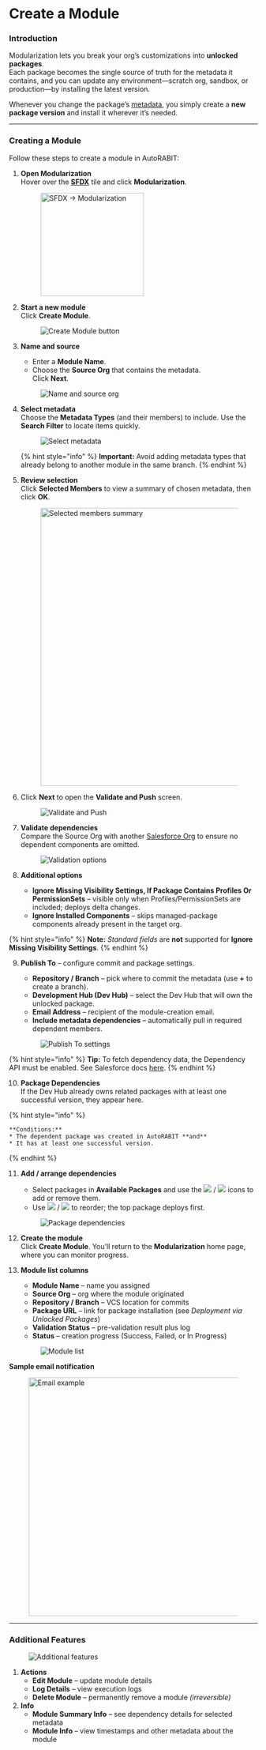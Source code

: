 # Create a Module

### Introduction <a href="#introduction" id="introduction"></a>

Modularization lets you break your org’s customizations into **unlocked packages**.\
Each package becomes the single source of truth for the metadata it contains, and you can update any environment—scratch org, sandbox, or production—by installing the latest version.

Whenever you change the package’s [metadata](https://www.autorabit.com/blog/the-role-of-metadata-in-devops-for-salesforce/), you simply create a **new package version** and install it wherever it’s needed.

***

### Creating a Module <a href="#creating-a-module" id="creating-a-module"></a>

Follow these steps to create a module in AutoRABIT:

1.  **Open Modularization**\
    Hover over the [**SFDX**](salesforce-dx-metadata-format.md) tile and click **Modularization**.

    <figure><img src="../../.gitbook/assets/image (1437).png" alt="SFDX → Modularization" width="209"><figcaption></figcaption></figure>
2.  **Start a new module**\
    Click **Create Module**.

    <figure><img src="../../.gitbook/assets/image (1438).png" alt="Create Module button"><figcaption></figcaption></figure>
3.  **Name and source**

    * Enter a **Module Name**.
    * Choose the **Source Org** that contains the metadata.\
      Click **Next**.

    <figure><img src="../../.gitbook/assets/image (1439).png" alt="Name and source org"><figcaption></figcaption></figure>
4.  **Select metadata**\
    Choose the **Metadata Types** (and their members) to include. Use the **Search Filter** to locate items quickly.

    <figure><img src="../../.gitbook/assets/image (1440).png" alt="Select metadata"><figcaption></figcaption></figure>

    {% hint style="info" %}
    **Important:** Avoid adding metadata types that already belong to another module in the same branch.
    {% endhint %}
5.  **Review selection**\
    Click **Selected Members** to view a summary of chosen metadata, then click **OK**.

    <figure><img src="../../.gitbook/assets/image (1441).png" alt="Selected members summary" width="563"><figcaption></figcaption></figure>
6.  Click **Next** to open the **Validate and Push** screen.

    <figure><img src="../../.gitbook/assets/image (1442).png" alt="Validate and Push"><figcaption></figcaption></figure>
7.  **Validate dependencies**\
    Compare the Source Org with another [Salesforce Org](broken-reference) to ensure no dependent components are omitted.

    <figure><img src="../../.gitbook/assets/image (1443).png" alt="Validation options"><figcaption></figcaption></figure>
8. **Additional options**
   * **Ignore Missing Visibility Settings, If Package Contains Profiles Or PermissionSets** – visible only when Profiles/PermissionSets are included; deploys delta changes.
   * **Ignore Installed Components** – skips managed-package components already present in the target org.

{% hint style="info" %}
**Note:** _Standard fields_ are **not** supported for **Ignore Missing Visibility Settings**.
{% endhint %}

9.  **Publish To** – configure commit and package settings.

    * **Repository / Branch** – pick where to commit the metadata (use **+** to create a branch).
    * **Development Hub (Dev Hub)** – select the Dev Hub that will own the unlocked package.
    * **Email Address** – recipient of the module-creation email.
    * **Include metadata dependencies** – automatically pull in required dependent members.

    <figure><img src="../../.gitbook/assets/image (1444).png" alt="Publish To settings"><figcaption></figcaption></figure>

{% hint style="info" %}
**Tip:** To fetch dependency data, the Dependency API must be enabled. See Salesforce docs [here](https://developer.salesforce.com/docs/atlas.en-us.api_tooling.meta/api_tooling/tooling_api_objects_metadatacomponentdependency.htm).
{% endhint %}

10. **Package Dependencies**\
    If the Dev Hub already owns related packages with at least one successful version, they appear here.

{% hint style="info" %}
```
**Conditions:**  
* The dependent package was created in AutoRABIT **and**  
* It has at least one successful version.
```
{% endhint %}

11. **Add / arrange dependencies**

    * Select packages in **Available Packages** and use the ![](<../../.gitbook/assets/image (1445).png>) / ![](<../../.gitbook/assets/image (1446).png>) icons to add or remove them.
    * Use ![](<../../.gitbook/assets/image (1447).png>) / ![](<../../.gitbook/assets/image (1448).png>) to reorder; the top package deploys first.

    <figure><img src="../../.gitbook/assets/image (1449).png" alt="Package dependencies"><figcaption></figcaption></figure>
12. **Create the module**\
    Click **Create Module**. You’ll return to the **Modularization** home page, where you can monitor progress.
13. **Module list columns**

    * **Module Name** – name you assigned
    * **Source Org** – org where the module originated
    * **Repository / Branch** – VCS location for commits
    * **Package URL** – link for package installation (see _Deployment via Unlocked Packages_)
    * **Validation Status** – pre-validation result plus log
    * **Status** – creation progress (Success, Failed, or In Progress)

    <figure><img src="../../.gitbook/assets/image (1450).png" alt="Module list"><figcaption></figcaption></figure>

**Sample email notification**

<figure><img src="../../.gitbook/assets/image (1451).png" alt="Email example" width="483"><figcaption></figcaption></figure>

***

### Additional Features <a href="#additional-features" id="additional-features"></a>

<figure><img src="../../.gitbook/assets/image (1452).png" alt="Additional features"><figcaption></figcaption></figure>

1. **Actions**
   * **Edit Module** – update module details
   * **Log Details** – view execution logs
   * **Delete Module** – permanently remove a module _(irreversible)_
2. **Info**
   * **Module Summary Info** – see dependency details for selected metadata
   * **Module Info** – view timestamps and other metadata about the module
